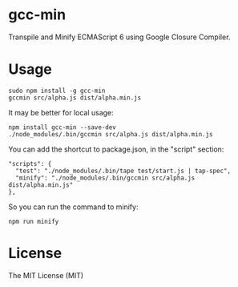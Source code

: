 # gcc-min
Transpile and Minify ECMAScript 6 using Google Closure Compiler.

# Usage

```
sudo npm install -g gcc-min
gccmin src/alpha.js dist/alpha.min.js
```

It may be better for local usage:

```
npm install gcc-min --save-dev
./node_modules/.bin/gccmin src/alpha.js dist/alpha.min.js
```

You can add the shortcut to package.json, in the "script" section:

```
"scripts": {
  "test": "./node_modules/.bin/tape test/start.js | tap-spec",
  "minify": "./node_modules/.bin/gccmin src/alpha.js dist/alpha.min.js"
},
```

So you can run the command to minify:

```
npm run minify
```

# License

The MIT License (MIT)
